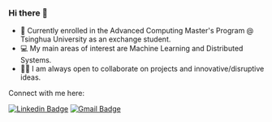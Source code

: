 ### Hi there 👋

- 🚩 Currently enrolled in the Advanced Computing Master's Program @ Tsinghua University as an exchange student.
- 💻 My main areas of interest are Machine Learning and Distributed Systems.
- 🙋‍♂️ I am always open to collaborate on projects and innovative/disruptive ideas.

<!-- - 📚 Expecting to graduate  in 2023 from the Master's Degree in Computer Science and Engineering @ Instituto Superior Técnico.-->

Connect with me here:

[![Linkedin Badge](https://img.shields.io/badge/-armandotelesfortes-blue?style=social-square&logo=Linkedin&logoColor=white&link=https://www.linkedin.com/in/armandotelesfortes/)](https://www.linkedin.com/in/armandotelesfortes/)
[![Gmail Badge](https://img.shields.io/badge/-atfortes@protonmail.com-505264?style=social-square&logo=ProtonMail&logoColor=white&link=mailto:atfortes@protonmail.com)](mailto:atfortes@protonmail.com)

<!--
![Github Stats](https://github-readme-stats.vercel.app/api?username=atfortes&count_private=true&show_icons=true&include_all_commits=true)
![Top Langs](https://github-readme-stats.vercel.app/api/top-langs/?username=atfortes&hide=TeX&layout=compact&count_private=true)
![Visitor Badge](https://visitor-badge.laobi.icu/badge?page_id=atfortes.atfortes)
-->

